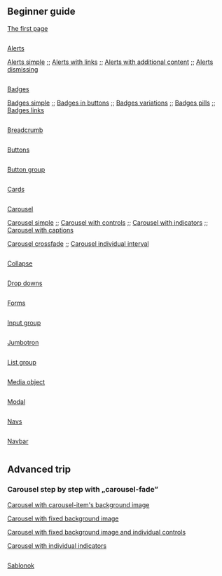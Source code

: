 ## Beginner guide
  
[The first page](beginner/first_page/datasheet.md)

```
```

[Alerts](beginner/$01-00-alerts.html)  
  
[Alerts simple](beginner/alerts/datasheet-alerts-01-simple.md)
;;
[Alerts with links](beginner/alerts/datasheet-alerts-02-withLinks.md)
;;
[Alerts with additional content](beginner/alerts/datasheet-alerts-03-addContent.md)
;;
[Alerts dismissing](beginner/alerts/datasheet-alerts-04-dismissing.md)

```
```

[Badges](beginner/$02-00-badges.html)  

[Badges simple](beginner/badges/datasheet-badges-01.md)
;;
[Badges in buttons](beginner/badges/datasheet-badges-02-buttons.md)
;;
[Badges variations](beginner/badges/datasheet-badges-03-variations.md)
;;
[Badges pills](beginner/badges/datasheet-badges-04-pills.md)
;;
[Badges links](beginner/badges/datasheet-badges-05-links.md)

```
```

[Breadcrumb](beginner/$03-00-breadcrumb.html)  

```
```

[Buttons](beginner/$04-00-buttons.html)  

```
```

[Button group](beginner/$05-00-buttonGroups.html)  

```
```

[Cards](beginner/$06-00-cards.html)

```
```

[Carousel](beginner/$07-00-carousel.html)  
  
[Carousel simple](beginner/carousel/datasheet-carousel-01-simple.md)
;;
[Carousel with controls](beginner/carousel/datasheet-carousel-02-withControls.md)
;;
[Carousel with indicators](beginner/carousel/datasheet-carousel-03-withIndicators.md)
;;
[Carousel with captions](beginner/carousel/datasheet-carousel-04-withCaptions.md)  

[Carousel crossfade](beginner/carousel/datasheet-carousel-05-crossfade.md)
;;
[Carousel individual interval](beginner/carousel/datasheet-carousel-06-individualInterval.md)

```
```

[Collapse](beginner/$08-00-collapse.html)  

```
```

[Drop downs](beginner/$09-00-dropdowns.html)  

```
```

[Forms](beginner/$10-00-forms.html)  

```
```

[Input group](beginner/$11-00-inputGroups.html)  

```
```

[Jumbotron](beginner/$12-00-jumbotron.html)  

```
```

[List group](beginner/$13-00-listGroup.html)  

```
```

[Media object](beginner/$14-00-mediaObject.html)  

```
```

[Modal](beginner/$15-00-modal.html)  

```
```

[Navs](beginner/$16-00-navs.html)  

```
```

[Navbar](beginner/$17-00-navbar.html)  

```
```

## Advanced trip

### Carousel step by step with „carousel-fade”

[Carousel with carousel-item's background image](advanced/carousel/datasheet-carousel-01-bgImage.md)  

[Carousel with fixed background image](advanced/carousel/datasheet-carousel-02-bgImgFix.md)  

[Carousel with fixed background image and individual controls](advanced/carousel/datasheet-carousel-03-fixedWithControls.md)  

[Carousel with individual indicators](advanced/carousel/datasheet-carousel-04-fixedWithIndicators.md)  

```
```

[Sablonok](https://kissjgabi.github.io/J6uery/Templates.html)  
